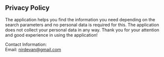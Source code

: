 Privacy Policy  
----------------
The application helps you find the information you need depending on the search parameters and no personal data is required for this. The application does not collect your personal data in any way. Thank you for your attention and good experience in using the application!
 
Contact Information:  
Email: nirdevan@gmail.com 
